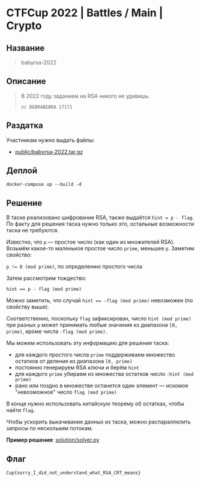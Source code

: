 # CTFCup 2022 | Battles / Main | Crypto

## Название

> babyrsa-2022

## Описание

> В 2022 году заданием на RSA никого не удивишь.
> 
> `nc BEBRABEBRA 17171`

## Раздатка

Участникам нужно выдать файлы:

* [public/babyrsa-2022.tar.gz](public/babyrsa-2022.tar.gz)

## Деплой

```
docker-compose up --build -d
```

## Решение

В таске реализовано шифрование RSA, также выдаётся `hint = p - flag`. По факту для решения таска нужно только это, остальные возможности таска не требуются.

Известно, что `p` — простое число (как один из множителей RSA). Возьмём какое-то маленькое простое число `prime`, меньшее `p`. Заметим свойство:

`p != 0 (mod prime)`, по определению простого числа

Затем рассмотрим тождество:

```
hint == p - flag (mod prime)
```

Можно заметить, что случай `hint == -flag (mod prime)` невозможен (по свойству выше).

Соответственно, поскольку `flag` зафиксирован, число `hint (mod prime)` при разных `p` может принимать любые значения из диапазона `[0, prime)`, кроме числа `-flag (mod prime)`.

Мы можем использовать эту информацию для решения таска:

- для каждого простого числа `prime` поддерживаем множество остатков от деления из диапазона `[0, prime)`
- постоянно генерируем RSA ключи и берём `hint`
- для каждого `prime` убираем из множества остатков число `-hint (mod prime)`
- рано или поздно в множестве останется один элемент — искомое "невозможное" число `flag (mod prime)`

В конце нужно использовать китайскую теорему об остатках, чтобы найти `flag`.

Чтобы ускорить выкачивание данных из таска, можно распараллелить запросы по нескольким потокам.

**Пример решения**: [solution/solver.py](solution/solver.py)

## Флаг

```
Cup{sorry_I_did_not_understand_what_RSA_CRT_means}
```
